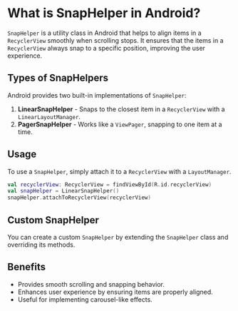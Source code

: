 # What is SnapHelper in Android?

`SnapHelper` is a utility class in Android that helps to align items in a `RecyclerView` smoothly when scrolling stops. It ensures that the items in a `RecyclerView` always snap to a specific position, improving the user experience.

## Types of SnapHelpers
Android provides two built-in implementations of `SnapHelper`:
  
1. **LinearSnapHelper** - Snaps to the closest item in a `RecyclerView` with a `LinearLayoutManager`.
2. **PagerSnapHelper** - Works like a `ViewPager`, snapping to one item at a time.

## Usage
To use a `SnapHelper`, simply attach it to a `RecyclerView` with a `LayoutManager`.

```kotlin
val recyclerView: RecyclerView = findViewById(R.id.recyclerView)
val snapHelper = LinearSnapHelper()
snapHelper.attachToRecyclerView(recyclerView)
```

## Custom SnapHelper
You can create a custom `SnapHelper` by extending the `SnapHelper` class and overriding its methods.

## Benefits
- Provides smooth scrolling and snapping behavior.
- Enhances user experience by ensuring items are properly aligned.
- Useful for implementing carousel-like effects.
